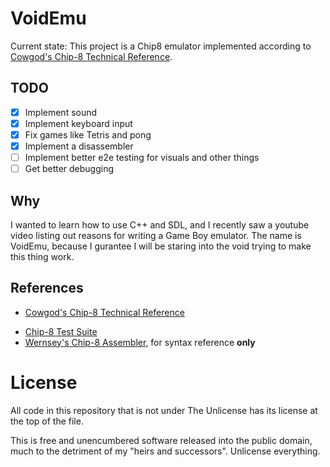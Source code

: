 # VoidEmu

Current state: This project is a Chip8 emulator implemented according to [Cowgod's Chip-8 Technical Reference](http://devernay.free.fr/hacks/chip8/C8TECH10.HTM#2.2).

## TODO

- [X] Implement sound
- [X] Implement keyboard input
- [X] Fix games like Tetris and pong
- [X] Implement a disassembler
- [ ] Implement better e2e testing for visuals and other things
- [ ] Get better debugging

## Why

I wanted to learn how to use C++ and SDL, and I recently saw a youtube video listing out reasons for writing a Game Boy emulator. The name is VoidEmu, because I gurantee I will be staring into the void trying to make this thing work.

## References

* [Cowgod's Chip-8 Technical Reference](http://devernay.free.fr/hacks/chip8/C8TECH10.HTM)
- [Chip-8 Test Suite](https://github.com/Timendus/chip8-test-suite)
- [Wernsey's Chip-8 Assembler](https://github.com/wernsey/chip8), for syntax reference **only**
    
# License

All code in this repository that is not under The Unlicense has its license at the top of the file.

This is free and unencumbered software released into the public domain, much to the detriment of my "heirs and successors". Unlicense everything.